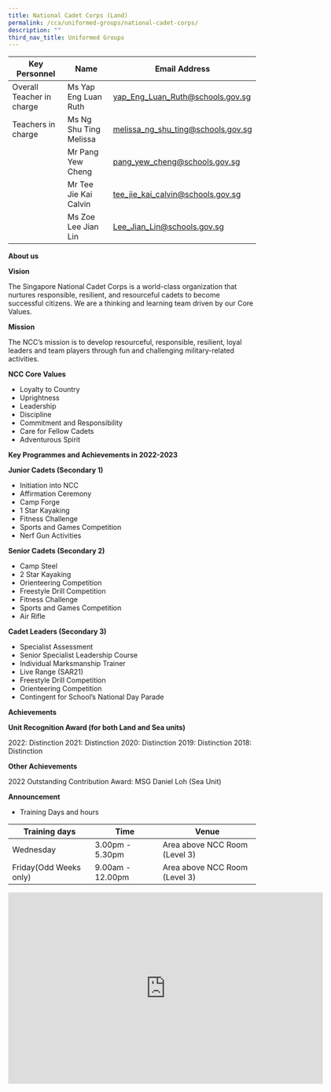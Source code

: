 ```yaml
---
title: National Cadet Corps (Land)
permalink: /cca/uniformed-groups/national-cadet-corps/
description: ""
third_nav_title: Uniformed Groups
---
```

| Key Personnel 	| Name 	| Email Address 	|
|---	|---	|---	|
| Overall Teacher in charge	| Ms Yap Eng Luan Ruth	| [yap_Eng_Luan_Ruth@schools.gov.sg](mailto:yap_Eng_Luan_Ruth@schools.gov.sg)	|
| Teachers in charge	| Ms Ng Shu Ting Melissa	| [melissa_ng_shu_ting@schools.gov.sg](mailto:melissa_ng_shu_ting@schools.gov.sg)	|
| 	| Mr Pang Yew Cheng 	| [pang_yew_cheng@schools.gov.sg](mailto:pang_yew_cheng@schools.gov.sg)	|
| 	| Mr Tee Jie Kai Calvin 	| [tee_jie_kai_calvin@schools.gov.sg](mailto:tee_jie_kai_calvin@schools.gov.sg)	|
| 	| Ms Zoe Lee Jian Lin 	| [Lee_Jian_Lin@schools.gov.sg](mailto:Lee_Jian_Lin@schools.gov.sg)	|

**About us**

**Vision** 

The Singapore National Cadet Corps is a world-class organization that nurtures responsible, resilient, and resourceful cadets to become successful citizens. We are a thinking and learning team driven by our Core Values.

**Mission**

The NCC’s mission is to develop resourceful, responsible, resilient, loyal leaders and team players through fun and challenging military-related activities.

**NCC Core Values**

* Loyalty to Country
* Uprightness
* Leadership
* Discipline
* Commitment and Responsibility
* Care for Fellow Cadets
* Adventurous Spirit
 

**Key Programmes and Achievements in 2022-2023**

**Junior Cadets (Secondary 1)**

* Initiation into NCC
* Affirmation Ceremony
* Camp Forge
* 1 Star Kayaking
* Fitness Challenge
* Sports and Games Competition
* Nerf Gun Activities


**Senior Cadets (Secondary 2)**
* Camp Steel
* 2 Star Kayaking
* Orienteering Competition
* Freestyle Drill Competition 
* Fitness Challenge
* Sports and Games Competition 
* Air Rifle

**Cadet Leaders (Secondary 3)**
* Specialist Assessment 
* Senior Specialist Leadership Course
* Individual Marksmanship Trainer 
* Live Range (SAR21)
* Freestyle Drill Competition 
* Orienteering Competition 
* Contingent for School’s National Day Parade

**Achievements**

**Unit Recognition Award (for both Land and Sea units)**

2022: Distinction
2021: Distinction 
2020: Distinction 
2019: Distinction 
2018: Distinction

**Other Achievements**

2022 Outstanding Contribution Award: MSG Daniel Loh (Sea Unit)


**Announcement** 

* Training Days and hours

|Training days	| Time	| Venue	|
|---	|---	|---	|
| Wednesday | 3.00pm - 5.30pm	| Area above NCC Room (Level 3) |
| Friday(Odd Weeks only)	| 9.00am - 12.00pm	| Area above NCC Room (Level 3) |

<iframe src="https://docs.google.com/presentation/d/e/2PACX-1vStKUhGBUbkvoOVCjeUnGOZ1_88_2Xiae4g0uG0XlwWS0cbrmsxMRhgBvTzjper_w/embed?start=true&amp;loop=true&amp;delayms=3000" frameborder="0" width="640" height="389" allowfullscreen="true"></iframe>

